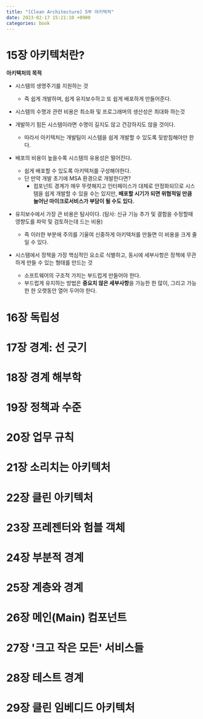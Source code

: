 ```yaml
---
title: "[Clean Architecture] 5부 아키텍처"
date: 2023-02-17 15:21:10 +0900
categories: book
---
```


# 15장 아키텍처란?

**아키텍처의 목적**

- 시스템의 생명주기를 지원하는 것
  - 즉 쉽게 개발하며, 쉽게 유지보수하고 또 쉽게 배포하게 만들어준다.
- 시스템의 수명과 관련 비용은 최소화 및 프로그래머의 생산성은 최대화 하는것

- 개발하기 힘든 시스템이라면 수명이 길지도 않고 건강하지도 않을 것이다.
  - 따라서 아키텍처는 개발팀이 시스템을 쉽게 개발할 수 있도록 뒷받침해야만 한다.
- 배포의 비용이 높을수록 시스템의 유용성은 떨어진다.
  - 쉽게 배포할 수 있도록 아키텍처를 구성해야한다.
  - 단 만약 개발 초기에 MSA 환경으로 개발한다면?
    - 컴포넌트 경계가 매우 뚜렷해지고 인터페이스가 대체로 안정화되므로 시스템을 쉽게 개발할 수 있을 수는 있지만, **배포할 시기가 되면 위협적일 만큼 늘어난 마이크로서비스가 부담이 될 수도 있다.**
- 유지보수에서 가장 큰 비용은 탐사이다. (탐사: 신규 기능 추가 및 결함을 수정할때 영향도를 파악 및 검토하는데 드는 비용)
  - 즉 이러한 부분에 주의를 기울여 신중하게 아키텍처를 만들면 이 비용을 크게 줄일 수 있다.
- 시스템에서 정책을 가장 핵심적인 요소로 식별하고, 동시에 세부사항은 정책에 무관하게 만들 수 있는 형태를 만드는 것
  - 소프트웨어의 구조적 가치는 부드럽게 만들어야 한다.
  - 부드럽게 유지하는 방법은 **중요치 않은 세부사항**을 가능한 한 많이, 그리고 가능한 한 오랫동안 열어 두어야 한다.

#  16장 독립성



# 17장 경계: 선 긋기



# 18장 경계 해부학



# 19장 정책과 수준

# 20장 업무 규칙

# 21장 소리치는 아키텍처



# 22장 클린 아키텍처



# 23장 프레젠터와 험블 객체



# 24장 부분적 경계



# 25장 계층와 경계



# 26장 메인(Main) 컴포넌트



# 27장 '크고 작은 모든' 서비스들

# 28장 테스트 경계

# 29장 클린 임베디드 아키텍처
